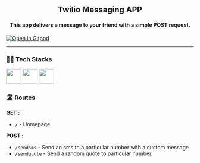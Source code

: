 <div align="center">
<h2>Twilio Messaging APP</h2>
<h4>This app delivers a message to your friend with a simple POST request.</h4>
</div>

[![Open in Gitpod](https://gitpod.io/button/open-in-gitpod.svg)](https://gitpod.io/#https://github.com/Pradumnasaraf/Twilio-messaging-app/)

---

### 👨‍💻 Tech Stacks

<!-- prettier-ignore -->
<img height="40px" src="https://user-images.githubusercontent.com/51878265/185637172-96ca680f-8d4f-4d7f-939b-e9978ccedb4e.png">  <img height="40px" src="https://user-images.githubusercontent.com/51878265/185637188-8f6888e6-9fd4-46fb-8f21-ad83c4d3537c.png">  <img height="40px" src="https://user-images.githubusercontent.com/51878265/185637193-86c58c70-d00e-42a3-9cc1-1f717f6f7309.png">

### 🛣️ Routes
**GET :**

- `/` - Homepage

**POST :**

- `/sendsms` - Send an sms to a particular number with a custom message
- `/sendquote` - Send a random quote to particular number.
